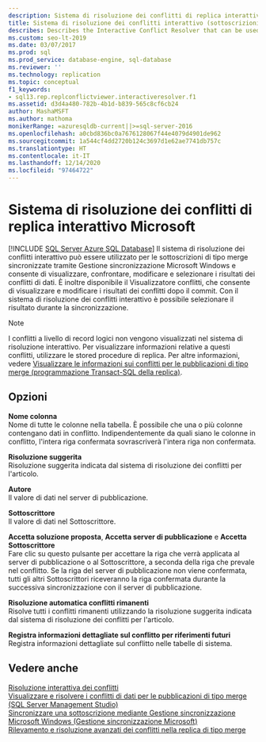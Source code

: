 ```yaml
---
description: Sistema di risoluzione dei conflitti di replica interattivo Microsoft
title: Sistema di risoluzione dei conflitti interattivo (sottoscrizioni merge)
describes: Describes the Interactive Conflict Resolver that can be used for merge subscriptions that are synchronized using the Windows Synchronization Manager.
ms.custom: seo-lt-2019
ms.date: 03/07/2017
ms.prod: sql
ms.prod_service: database-engine, sql-database
ms.reviewer: ''
ms.technology: replication
ms.topic: conceptual
f1_keywords:
- sql13.rep.replconflictviewer.interactiveresolver.f1
ms.assetid: d3d4a480-782b-4b1d-b839-565c8cf6cb24
author: MashaMSFT
ms.author: mathoma
monikerRange: =azuresqldb-current||>=sql-server-2016
ms.openlocfilehash: a0cbd836bc0a7676128067f44e4079d4901de962
ms.sourcegitcommit: 1a544cf4dd2720b124c3697d1e62ae7741db757c
ms.translationtype: HT
ms.contentlocale: it-IT
ms.lasthandoff: 12/14/2020
ms.locfileid: "97464722"
---
```

# <a name="microsoft-replication-interactive-conflict-resolver"></a>Sistema di risoluzione dei conflitti di replica interattivo Microsoft
[!INCLUDE [SQL Server Azure SQL Database](../../includes/applies-to-version/sql-asdb.md)]
  Il sistema di risoluzione dei conflitti interattivo può essere utilizzato per le sottoscrizioni di tipo merge sincronizzate tramite Gestione sincronizzazione Microsoft Windows e consente di visualizzare, confrontare, modificare e selezionare i risultati dei conflitti di dati. È inoltre disponibile il Visualizzatore conflitti, che consente di visualizzare e modificare i risultati dei conflitti dopo il commit. Con il sistema di risoluzione dei conflitti interattivo è possibile selezionare il risultato durante la sincronizzazione.  
  
> [!NOTE]  
>  I conflitti a livello di record logici non vengono visualizzati nel sistema di risoluzione interattivo. Per visualizzare informazioni relative a questi conflitti, utilizzare le stored procedure di replica. Per altre informazioni, vedere [Visualizzare le informazioni sui conflitti per le pubblicazioni di tipo merge &#40;programmazione Transact-SQL della replica&#41;](./view-and-resolve-data-conflicts-for-merge-publications.md).  
  
## <a name="options"></a>Opzioni  
 **Nome colonna**  
 Nome di tutte le colonne nella tabella. È possibile che una o più colonne contengano dati in conflitto. Indipendentemente da quali siano le colonne in conflitto, l'intera riga confermata sovrascriverà l'intera riga non confermata.  
  
 **Risoluzione suggerita**  
 Risoluzione suggerita indicata dal sistema di risoluzione dei conflitti per l'articolo.  
  
 **Autore**  
 Il valore di dati nel server di pubblicazione.  
  
 **Sottoscrittore**  
 Il valore di dati nel Sottoscrittore.  
  
 **Accetta soluzione proposta**, **Accetta server di pubblicazione** e **Accetta Sottoscrittore**  
 Fare clic su questo pulsante per accettare la riga che verrà applicata al server di pubblicazione o al Sottoscrittore, a seconda della riga che prevale nel conflitto. Se la riga del server di pubblicazione non viene confermata, tutti gli altri Sottoscrittori riceveranno la riga confermata durante la successiva sincronizzazione con il server di pubblicazione.  
  
 **Risoluzione automatica conflitti rimanenti**  
 Risolve tutti i conflitti rimanenti utilizzando la risoluzione suggerita indicata dal sistema di risoluzione dei conflitti per l'articolo.  
  
 **Registra informazioni dettagliate sul conflitto per riferimenti futuri**  
 Registra informazioni dettagliate sul conflitto nelle tabelle di sistema.  
  
## <a name="see-also"></a>Vedere anche  
 [Risoluzione interattiva dei conflitti](../../relational-databases/replication/merge/advanced-merge-replication-conflict-interactive-resolution.md)   
 [Visualizzare e risolvere i conflitti di dati per le pubblicazioni di tipo merge &#40;SQL Server Management Studio&#41;](../../relational-databases/replication/view-and-resolve-data-conflicts-for-merge-publications.md)   
 [Sincronizzare una sottoscrizione mediante Gestione sincronizzazione Microsoft Windows &#40;Gestione sincronizzazione Microsoft&#41;](../../relational-databases/replication/synchronize-a-subscription-using-windows-synchronization-manager.md)   
 [Rilevamento e risoluzione avanzati dei conflitti nella replica di tipo merge](../../relational-databases/replication/merge/advanced-merge-replication-conflict-detection-and-resolution.md)  
  
